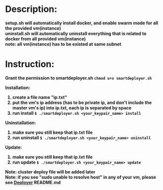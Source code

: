 # Description:
<strong/> setup.sh <strong/> will automatically install docker, and enable swarm mode for all the provided vm(instance) <br/>
uninstall.sh will automatically uninstall everything that is related to docker from all provided vm(instance)<br/>
note: all vm(instance) has to be existed at same subnet<br/>

# Instruction:
Grant the permission to smartdeployer.sh
```chmod u+x smartdeployer.sh```

Installation:
1. create a file name "ip.txt" <br/>
2. put the vm's ip address (has to be private ip, and don't include the master vm's ip) into ip.txt, each ip is separated by space <br/>
3. run install ``` $ ./smartdeployer.sh <your_keypair_name> install ```

Uninstallation:
1. make sure you still keep that ip.txt file
2. run uninstall ```$ ./smartdeployer.sh <your_keypair_name> uninstall ```

Update:
1. make sure you still keep that ip.txt file
2. run update ```$ ./smartdeployer.sh <your_keypair_name> update ```



Note: cluster deploy file will be added later<br/>
Note: if you see "sudo unable to resolve host" in any of your vm, please see [Deployer](https://github.com/Zhipeng-Chang/CMPUT-401-Winter-2018/tree/master/Deployer) README.md
